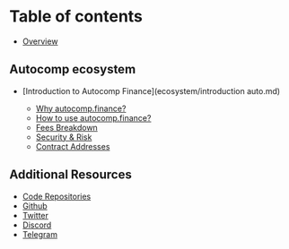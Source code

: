 # Table of contents

* [Overview](README.md)

## Autocomp ecosystem <a href="ecosystem" id="ecosystem"></a>

* [Introduction to Autocomp Finance](ecosystem/introduction auto.md)

  * [Why autocomp.finance?](ecosystem/autocomp-finance.md)
  * [How to use autocomp.finance?](ecosystem/beefy-bulletins/how-does-autocomp-finance-work.md)
  * [Fees Breakdown](ecosystem/fees-breakdown.md)
  * [Security & Risk](ecosystem/beefy-bulletins/security-risk.md)
  * [Contract Addresses](ecosystem/contract-addresses.md)

## Additional Resources

* [Code Repositories](additional-resources/code-repositories.md)
* [Github](https://github.com/)
* [Twitter](https://twitter.com/)
* [Discord]()
* [Telegram]()
